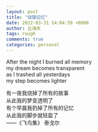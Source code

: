 ```yaml
---
layout: post
title: "烧毁记忆"
date: 2022-03-31 14:04:59 +0800
author: 丘海东 
tags: rough
comments: true
categories: personal
---
```

After the night I burned all memory  
my dream becomes transparent  
as I trashed all yesterdays  
my step becomes lighter  

有一夜我烧掉了所有的故事  
从此我的梦变透明了  
有个早晨我扔掉了所有的记忆  
从此我的脚步就轻盈了  
——《飞鸟集》  泰戈尔
